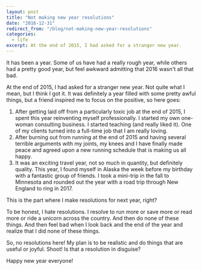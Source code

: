 ```yaml
---
layout: post
title: "Not making new year resolutions"
date: "2016-12-31"
redirect_from: "/blog/not-making-new-year-resolutions"
categories:
  - life
excerpt: At the end of 2015, I had asked for a stranger new year.
---
```


It has been a year. Some of us have had a really rough year, while others had a pretty good year, but feel awkward admitting that 2016 wasn't all that bad.

At the end of 2015, I had asked for a stranger new year. Not quite what I mean, but I think I got it. It was definitely a year filled with some pretty awful things, but a friend inspired me to focus on the positive, so here goes:

1. After getting laid off from a particularly toxic job at the end of 2015, I spent this year reinventing myself professionally. I started my own one-woman consulting business. I started teaching (and really liked it). One of my clients turned into a full-time job that I am really loving.
1. After burning out from running at the end of 2015 and having several terrible arguments with my joints, my knees and I have finally made peace and agreed upon a new running schedule that is making us all happy.
1. It was an exciting travel year, not so much in quantity, but definitely quality.  This year, I found myself in Alaska the week before my birthday with a fantastic group of friends.  I took a mini-trip in the fall to Minnesota and rounded out the year with a road trip through New England to ring in 2017.

This is the part where I make resolutions for next year, right?  

To be honest, I hate resolutions.  I resolve to run more or save more or read more or ride a unicorn across the country. And then do none of these things. And then feel bad when I look back and the end of the year and realize that I did none of these things.

So, no resolutions here! My plan is to be realistic and do things that are useful or joyful.  Shoot! Is that a resolution in disguise?

Happy new year everyone!

